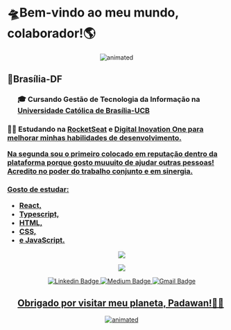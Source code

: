 <h1><b>🛸Bem-vindo ao meu mundo, colaborador!🌎</b></h1>

<p align="center">
  <img src="https://media.giphy.com/media/jARan3OBfJENnQokBZ/giphy.gif" alt="animated" />
</p>
<p><h2><b>📌Brasília-DF</b></h2></p>
  <p><ul><h3><b>🎓 Cursando <b> Gestão de Tecnologia da Informação </b> na <a href="https://ucb.catolica.edu.br/">Universidade Católica de Brasília-UCB</b></a></ul></p>
  <p><h3>👨‍💻 Estudando na <a href="https://app.rocketseat.com.br/">RocketSeat</a></u> e <u><a href="https://web.digitalinnovation.one/">Digital Inovation One</a> para melhorar minhas habilidades de desenvolvimento.</p>
<p>Na segunda sou o primeiro colocado em reputação dentro da plataforma porque gosto muuuito de ajudar outras pessoas! Acredito no poder do trabalho conjunto e em sinergia.</h3></p>

<p><h3><b>Gosto de estudar: </p>
 <ul><li>React, 
     <li>Typescript,
     <li>HTML,
     <li>CSS,
     <li>e  JavaScript.</li></b></h3><ul>

<p align="center">
  <img align="center" src="https://github-readme-stats.vercel.app/api?username=Guedesou&show_icons=true&theme=highcontrast"> 
</p>

<p align="center">
  <img align="center" src="https://github-readme-stats.vercel.app/api/top-langs/?username=Guedesou&layout=compact&theme=highcontrast"> 
</p>

<p align="center">
<a href="https://www.linkedin.com/in/guedesou/" target="blank"><img alt="Linkedin Badge" src="https://img.shields.io/badge/-Thiago%20Guedes-black?style=flat-square&logo=Linkedin&logoColor=white&link=https://www.linkedin.com/in/guedesou/"/></a>
 <a href="https://medium.com/@sradtsor" target="blank"><img alt="Medium Badge" src="https://img.shields.io/badge/-Thiago%20Guedes-black?style=flat-square&logo=Medium&logoColor=white&link=https://medium.com/@sradtsor"/></a>
<a href="mailto:sradtsor@gmail.com" target="blank"><img alt="Gmail Badge" src="https://img.shields.io/badge/-sradtsor@gmail.com-black?style=flat-square&logo=Gmail&logoColor=orange&link=mailto:sradtsor@gmail.com"/></a>
</p>
  
<b><h2>Obrigado por visitar meu planeta, Padawan!👨‍🚀 </h2></b>
<p align="center">

<img src="https://media0.giphy.com/media/VTtANKl0beDFQRLDTh/giphy.gif?cid=ecf05e47xjqleacp3bla5o77tk5yfaywkxzqfiw0jvth4hmo&rid=giphy.gif" alt="animated" /> 
  </p>
